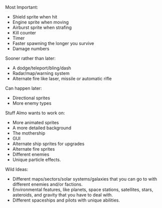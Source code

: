 Most Important:
- Shield sprite when hit
- Engine sprite when moving
- Airburst sprite when strafing
- Kill counter
- Timer
- Faster spawning the longer you survive
- Damage numbers

Sooner rather than later:
- A dodge/teleport/bling/dash
- Radar/map/warning system
- Alternate fire like laser, missile or automatic rifle

Can happen later:
- Directional sprites
- More enemy types

Stuff Almo wants to work on:
- More animated sprites
- A more detailed background
- The mothership
- GUI
- Alternate ship sprites for upgrades
- Alternate fire sprites
- Different enemies
- Unique particle effects. 

Wild Ideas:
- Different maps/sectors/solar systems/galaxies that you can go to with different enemies and/or factions.
- Environmental features, like planets, space stations, satellites, stars, asteroids, and gravity that you have to deal with. 
- Different spaceships and pilots with unique abilities. 

